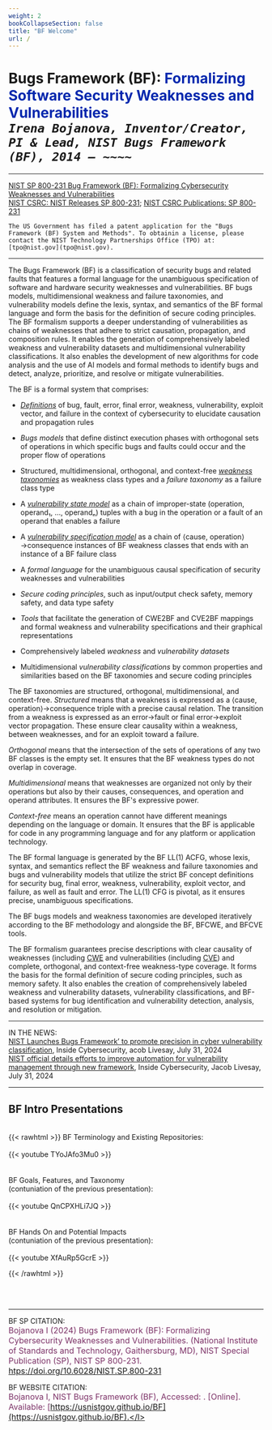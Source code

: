 ```yaml
---
weight: 2
bookCollapseSection: false
title: "BF Welcome"
url: /
---
```


<!-- Google tag (gtag.js) -->
<script async src="https://www.googletagmanager.com/gtag/js?id=G-PJ364XPP9F"></script>
<script>
  window.dataLayer = window.dataLayer || [];
  function gtag(){dataLayer.push(arguments);}
  gtag('js', new Date());

  gtag('config', 'G-PJ364XPP9F');
</script>

<!-- <l style="color: #7D3368; font-size:32px">xxx</> -->
<!-- <div style="text-indent: 40px"> </div>-->
# Bugs Framework (BF): <l style="color: #0428AE">Formalizing Software Security Weaknesses and Vulnerabilities</l><br/>_`Irena Bojanova, Inventor/Creator, PI & Lead, NIST Bugs Framework (BF), 2014 – ~~~~`_
<!-- ## <l style="color: #0428AE">Formalizing Software Security Bugs, Weaknesses, and Vulnerabilities</l><l style="color: black">!<l/><br/>_`Irena Bojanova, Inventor/Creator, PI & Lead, NIST Bugs Framework (BF), 2014 – ~~~~`_</l> -->
<!-- Software Developers 'Best Friend' -->
_____________________________________

[NIST SP 800-231 Bug Framework (BF): Formalizing Cybersecurity Weaknesses and Vulnerabilities](https://doi.org/10.6028/NIST.SP.800-231) <br>
[NIST CSRC: NIST Releases SP 800-231](https://csrc.nist.gov/News/2024/bugs-framework-nist-publishes-sp-800231); [NIST CSRC Publications: SP 800-231](https://csrc.nist.gov/pubs/sp/800/231/final)

`The US Government has filed a patent application for the "Bugs Framework (BF) System and Methods". To obtainin a license, please contact the NIST Technology Partnerships Office (TPO) at: [tpo@nist.gov](tpo@nist.gov).`

<!-- `The US Government has filed a patent application for the "Bugs Framework (BF) System and Methods". For collaboration, research, or implementation options, contact the NIST Technology Partnerships Office (TPO) at: [tpo@nist.gov](tpo@nist.gov).` -->
_____________________________________

The Bugs Framework (BF) is a classification of security bugs and related faults that features a formal language for the unambiguous specification of software and hardware security weaknesses and vulnerabilities. BF bugs models, multidimensional weakness and failure taxonomies, and vulnerability models define the lexis, syntax, and semantics of the BF formal language and form the basis for the definition of secure coding principles. The BF formalism supports a deeper understanding of vulnerabilities as chains of weaknesses that adhere to strict causation, propagation, and composition rules. It enables the generation of comprehensively labeled weakness and vulnerability datasets and multidimensional vulnerability classifications. It also enables the development of new algorithms for code analysis and the use of AI models and formal methods to identify bugs and detect, analyze, prioritize, and resolve or mitigate vulnerabilities. 

The BF is a formal system that comprises:

- _[Definitions](/BF/info/formalism/bf-concepts/)_ of bug, fault, error, final error, weakness, vulnerability, exploit vector, and failure in the context of cybersecurity to elucidate causation and propagation rules

- _Bugs models_ that define distinct execution phases with orthogonal sets of operations in which specific bugs and faults could occur and the proper flow of operations 

- Structured, multidimensional, orthogonal, and context-free _[weakness taxonomies](/BF/info/bf-classes)_ as weakness class types and a _failure taxonomy_ as a failure class type 

- A _[vulnerability state model](/BF/info/models/bf-vulnerability-state-model/)_ as a chain of improper-state (operation, operand₁, …, operandₙ) tuples with a bug in the operation or a fault of an operand that enables a failure 

- A _[vulnerability specification model](/BF/info/models/bf-vulnerability-specification-model/)_ as a chain of ⟨cause, operation⟩→consequence instances of BF weakness classes that ends with an instance of a BF failure class 

- A _formal language_ for the unambiguous causal specification of security weaknesses and vulnerabilities

- _Secure coding principles_, such as input/output check safety, memory safety, and data type safety

- _Tools_ that facilitate the generation of CWE2BF and CVE2BF mappings and formal weakness and vulnerability specifications and their graphical representations 

- Comprehensively labeled _weakness_ and _vulnerability datasets_

- Multidimensional _vulnerability classifications_ by common properties and similarities based on the BF taxonomies and secure coding principles

The BF taxonomies are structured, orthogonal, multidimensional, and context-free. _Structured_ means that a weakness is expressed as a ⟨cause, operation⟩→consequence triple with a precise causal relation. The transition from a weakness is expressed as an error→fault or final error→exploit vector propagation. These ensure clear causality within a weakness, between weaknesses, and for an exploit toward a failure.

_Orthogonal_ means that the intersection of the sets of operations of any two BF classes is the empty set. It ensures that the BF weakness types do not overlap in coverage.

_Multidimensional_ means that weaknesses are organized not only by their operations but also by their causes, consequences, and operation and operand attributes. It ensures the BF's expressive power.

_Context-free_ means an operation cannot have different meanings depending on the language or domain. It ensures that the BF is applicable for code in any programming language and for any platform or application technology.

The BF formal language is generated by the BF LL(1) ACFG, whose lexis, syntax, and semantics reflect the BF weakness and failure taxonomies and bugs and vulnerability models that utilize the strict BF concept definitions for security bug, final error, weakness, vulnerability, exploit vector, and failure, as well as fault and error. The LL(1) CFG is pivotal, as it ensures precise, unambiguous specifications.

The BF bugs models and weakness taxonomies are developed iteratively according to the BF methodology and alongside the BF, BFCWE, and BFCVE tools.

The BF formalism guarantees precise descriptions with clear causality of weaknesses (including [CWE](https://cwe.mitre.org/) and vulnerabilities (including [CVE](https://cve.mitre.org/)) and complete, orthogonal, and context-free weakness-type coverage. It forms the basis for the formal definition of secure coding principles, such as memory safety. It also enables the creation of comprehensively labeled weakness and vulnerability datasets, vulnerability classifications, and BF-based systems for bug identification and vulnerability detection, analysis, and resolution or mitigation.

_____________________________________

IN THE NEWS: <br>
[NIST Launches Bugs Framework’ to promote precision in cyber vulnerability classification](https://insidecybersecurity.com/share/16087), Inside Cybersecurity, acob Livesay, July 31, 2024 <br>
[NIST official details efforts to improve automation for vulnerability management through new framework](https://insidecybersecurity.com/share/16091), Inside Cybersecurity, Jacob Livesay, July 31, 2024 <br>

_____________________________________

## BF Intro Presentations

<br/>
{{< rawhtml >}} 
BF Terminology and Existing Repositories:
<br/><br/>
<div class="row">
<div class="col-9">
{{< youtube TYoJAfo3Mu0 >}}
</div>
</div>

<div class="row">
<div class="col-9">
<br/><br/>
BF Goals, Features, and Taxonomy <br/>
(contuniation of the previous presentation):
<br/><br/>
{{< youtube QnCPXHLi7JQ >}}
</div>
</div>

<div class="row">
<div class="col-9">
<br/><br/>
BF Hands On and Potential Impacts <br/>
(contuniation of the previous presentation):
<br/><br/>
{{< youtube XfAuRp5GcrE >}}
</div>
</div>

{{< /rawhtml >}}

<br/><br/>


<script>
    document.addEventListener('DOMContentLoaded', function() {
        const currentDateElement = document.getElementById('currentDate');
        const currentDate = new Date().toLocaleString('en-US', {
            year: 'numeric', 
            month: '2-digit', 
            day: '2-digit'
        });
        currentDateElement.textContent = currentDate;
    });
</script>

_____________________________________

BF SP CITATION: <br/>
<l style="font-size: 16px; color: #7D3368"> Bojanova I (2024) Bugs Framework (BF): Formalizing Cybersecurity Weaknesses and Vulnerabilities. (National Institute of Standards and Technology, Gaithersburg, MD), NIST Special Publication (SP), NIST SP 800-231. [htps://doi.org/10.6028/NIST.SP.800-231](htps://doi.org/10.6028/NIST.SP.800-231)</l>  <br/>

BF WEBSITE CITATION: <br/> 
<l style="font-size: 16px; color: #7D3368"> Bojanova I, NIST Bugs Framework (BF), Accessed: <span id="currentDate"></span>. [Online]. Available: [https://usnistgov.github.io/BF](https://usnistgov.github.io/BF).</l>

<!-- <l style="font-size: 15px; color: #7D3368">Note: Any BF-application publication that lists classes not featured on this website is a misrepresentation of BF. If in doubt, please [seek guidance from the BF PI](/BF/info/contact/bf-contact).  -->